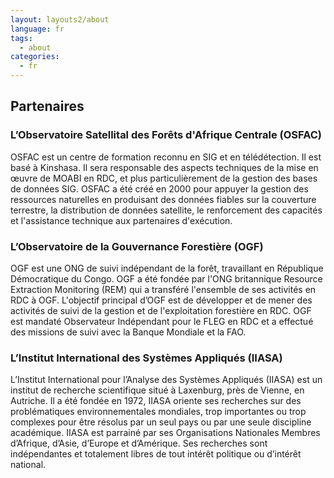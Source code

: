 ```yaml
---
layout: layouts2/about
language: fr
tags:
  - about
categories:
  - fr
---
```

## Partenaires

### L’Observatoire Satellital des Forêts d'Afrique Centrale (OSFAC)
OSFAC est un centre de formation reconnu en SIG et en télédétection. Il est basé à Kinshasa. Il sera responsable des aspects techniques de la mise en œuvre de MOABI en RDC, et plus particulièrement de la gestion des bases de données SIG. OSFAC a été créé en 2000 pour appuyer la gestion des ressources naturelles en produisant des données fiables sur la couverture terrestre, la distribution de données satellite, le renforcement des capacités et l'assistance technique aux partenaires d'exécution.


### L’Observatoire de la Gouvernance Forestière (OGF)
OGF est une ONG de suivi indépendant de la forêt, travaillant en République Démocratique du Congo. OGF a été fondée par l'ONG britannique Resource Extraction Monitoring (REM) qui a transféré l'ensemble de ses activités en RDC à OGF. L'objectif principal d’OGF est de développer et de mener des activités de suivi de la gestion et de l'exploitation forestière en RDC. OGF est mandaté Observateur Indépendant pour le FLEG en RDC et a effectué des missions de suivi avec la Banque Mondiale et la FAO.


### L’Institut International des Systèmes Appliqués (IIASA)
L’Institut International pour l’Analyse des Systèmes Appliqués (IIASA) est un institut de recherche scientifique situé à Laxenburg, près de Vienne, en Autriche. Il a été fondée en 1972, IIASA oriente ses recherches sur des problématiques environnementales mondiales, trop importantes ou trop complexes pour être résolus par un seul pays ou par une seule discipline académique. IIASA est parrainé par ses Organisations Nationales Membres d’Afrique, d’Asie, d’Europe et d’Amérique. Ses recherches sont indépendantes et totalement libres de tout intérêt politique ou d’intérêt national.
